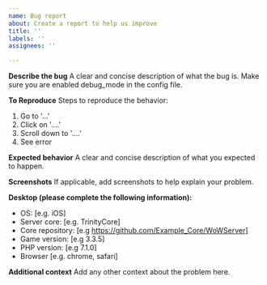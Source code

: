 ```yaml
---
name: Bug report
about: Create a report to help us improve
title: ''
labels: ''
assignees: ''

---
```


**Describe the bug**
A clear and concise description of what the bug is.
Make sure you are enabled debug_mode in the config file.

**To Reproduce**
Steps to reproduce the behavior:
1. Go to '...'
2. Click on '....'
3. Scroll down to '....'
4. See error

**Expected behavior**
A clear and concise description of what you expected to happen.

**Screenshots**
If applicable, add screenshots to help explain your problem.

**Desktop (please complete the following information):**
 - OS: [e.g. iOS]
 - Server core: [e.g. TrinityCore]
 - Core repository: [e.g https://github.com/Example_Core/WoWServer]
 - Game version: [e.g 3.3.5]
 - PHP version: [e.g 7.1.0]
 - Browser [e.g. chrome, safari]

**Additional context**
Add any other context about the problem here.

